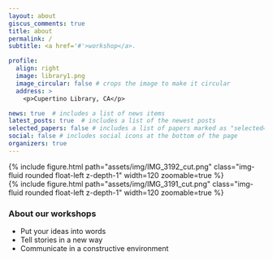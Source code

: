 ```yaml
---
layout: about
giscus_comments: true
title: about
permalink: /
subtitle: <a href='#'>workshop</a>. 

profile:
  align: right
  image: library1.png
  image_circular: false # crops the image to make it circular
  address: >
    <p>Cupertino Library, CA</p>

news: true  # includes a list of news items
latest_posts: true  # includes a list of the newest posts
selected_papers: false # includes a list of papers marked as "selected={true}"
social: false # includes social icons at the bottom of the page
organizers: true
---
```


<div class="row mt-3 justify-content-start">
    <div class="col-3 mt-3 mt-md-0">
        {% include figure.html path="assets/img/IMG_3192_cut.png" class="img-fluid rounded float-left z-depth-1" width=120 zoomable=true %}
    </div>
    <div class="col-3 mt-3 mt-md-0">
        {% include figure.html path="assets/img/IMG_3191_cut.png" class="img-fluid rounded float-left z-depth-1" width=120 zoomable=true %}
    </div>
</div>

<div>

</div>

### About our workshops
* Put your ideas into words
* Tell stories in a new way
* Communicate in a constructive environment